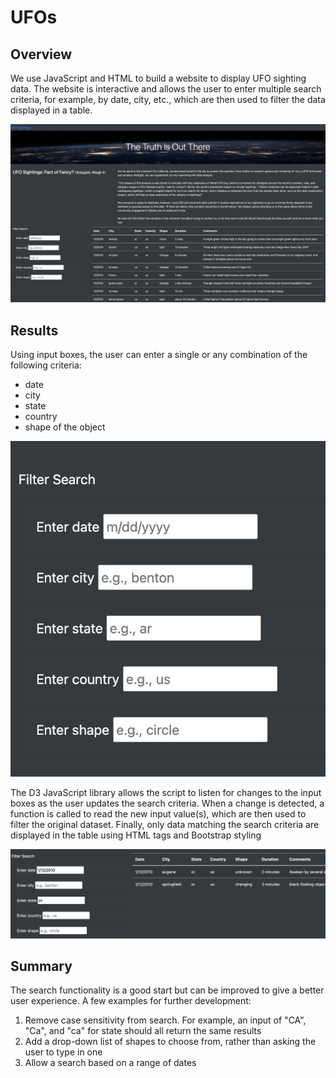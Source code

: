 # UFOs

## Overview

We use JavaScript and HTML to build a website to display UFO sighting data. The website is interactive and allows the user to enter multiple search criteria, for example, by date, city, etc., which are then used to filter the data displayed in a table.

![webpage](static/images/webpage.png)

## Results

Using input boxes, the user can enter a single or any combination of the following criteria:

- date
- city
- state
- country
- shape of the object

![filters](static/images/filters.png)



The D3 JavaScript library allows the script to listen for changes to the input boxes as the user updates the search criteria. When a change is detected, a function is called to read the new input value(s), which are then used to filter the original dataset. Finally, only data matching the search criteria are displayed in the table using HTML tags and Bootstrap styling

![search_results](static/images/search_results.png)


## Summary

The search functionality is a good start but can be improved to give a better user experience. A few examples for further development:
1. Remove case sensitivity from search. For example, an input of "CA", "Ca", and "ca" for state should all return the same results 
2. Add a drop-down list of shapes to choose from, rather than asking the user to type in one
3. Allow a search based on a range of dates



